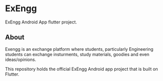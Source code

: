 # ExEngg

ExEngg Android App flutter project.

## About

Exengg is an exchange platform where students, particularly Engineering students can exchange insturments, study materials, goodies and even ideas/opinions.

This repository holds the official ExEngg Android app project that is built on Flutter.